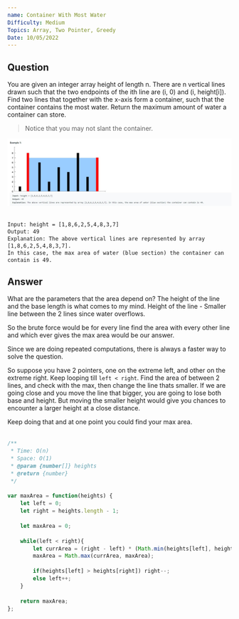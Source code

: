 ```yaml
---
name: Container With Most Water
Difficulty: Medium
Topics: Array, Two Pointer, Greedy
Date: 10/05/2022
---
```


## Question

You are given an integer array height of length n. There are n vertical lines drawn such that the two endpoints of the ith line are (i, 0) and (i, height[i]).
Find two lines that together with the x-axis form a container, such that the container contains the most water.
Return the maximum amount of water a container can store.

> Notice that you may not slant the container.

![example img](https://raw.githubusercontent.com/satvik-1203/daily-leetcoding/main/images/11.jpg)

```txt:example showLineNumbers

Input: height = [1,8,6,2,5,4,8,3,7]
Output: 49
Explanation: The above vertical lines are represented by array [1,8,6,2,5,4,8,3,7].
In this case, the max area of water (blue section) the container can contain is 49.

```

## Answer

What are the parameters that the area depend on? The height of the line and the base length is what comes to my mind.
Height of the line - Smaller line between the 2 lines since water overflows.

So the brute force would be for every line find the area with every other line and which ever gives the max area would be our answer.

Since we are doing repeated computations, there is always a faster way to solve the question.

So suppose you have 2 pointers, one on the extreme left, and other on the extreme right.
Keep looping till `left < right`.
Find the area of between 2 lines, and check with the max, then change the line thats smaller.
If we are going close and you move the line that bigger, you are going to lose both base and height.
But moving the smaller height would give you chances to encounter a larger height at a close distance.

Keep doing that and at one point you could find your max area.

```js:solution.js showLineNumbers

/**
 * Time: O(n)
 * Space: O(1)
 * @param {number[]} heights
 * @return {number}
 */

var maxArea = function(heights) {
    let left = 0;
    let right = heights.length - 1;

    let maxArea = 0;

    while(left < right){
        let currArea = (right - left) * (Math.min(heights[left], heights[right]));
        maxArea = Math.max(currArea, maxArea);

        if(heights[left] > heights[right]) right--;
        else left++;
    }

    return maxArea;
};

```
